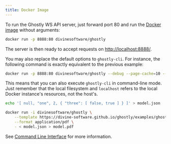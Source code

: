 ```yaml
---
title: Docker Image
---
```


To run the Ghostly WS API server, just forward port 80 and run the [Docker image] without arguments:

```bash
docker run -p 8888:80 divinesoftware/ghostly
```

The server is then ready to accept requests on <http://localhost:8888/>.

You may also replace the default options to `ghostly-cli`. For instance, the following command is exactly equivalent to the previous example:

```bash
docker run -p 8888:80 divinesoftware/ghostly --debug --page-cache=10 --user=pwuser --http=:80
```

This means that you can also execute `ghostly-cli` in command-line mode. Just remember that the local filesystem and
`localhost` refers to the local Docker instance's resources, not the host's.

```bash
echo '[ null, "one", 2, { "three": [ false, true ] } ]' > model.json

docker run -i divinesoftware/ghostly \
    --template https://divine-software.github.io/ghostly/examples/ghostly-plainjs-template.html \
    --format application/pdf \
    - < model.json > model.pdf
```

See [Command Line Interface](cli.mdx) for more information.

[Docker image]: https://hub.docker.com/r/divinesoftware/ghostly
